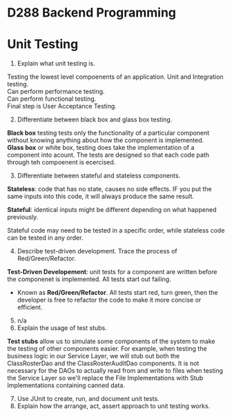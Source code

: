 # D288 Backend Programming  

# Unit Testing  
  
1) Explain what unit testing is.  

Testing the lowest level compoenents of an application. 
Unit and Integration testing.   
Can perform performance testing.  
Can perform functional testing.  
Final step is User Acceptance Testing.  

2) Differentiate between black box and glass box testing.  

**Black box** testing tests only the functionality of a particular component without knowing anything about how the component
is implemented.  
**Glass box** or white box, testing does take the implementation of a component into acount. The tests are designed so that each code path through teh compoenent is ecercised.  

3) Differentiate between stateful and stateless components.  

**Stateless**: code that has no state, causes no side effects.  IF you put the same inputs into this code, it will always produce the same result.  

**Stateful**: identical inputs might be different depending on what happened previously.   

Stateful code may need to be tested in a specific order, while stateless code can be tested in any order.  

4) Describe test-driven development. Trace the process of Red/Green/Refactor. 

**Test-Driven Developement**: unit tests for a component are written before the componenet is implemented. All tests start out failing. 
- Known as **Red/Green/Refactor**. All tests start red, turn green, then the developer is free to refactor the code to make it more concise or efficient.  
 
5) n/a
6) Explain the usage of test stubs.

**Test stubs** allow us to simulate some components of the system to make the testing of other components easier. For example, when testing the business logic in our Service Layer, we will stub out both the ClassRosterDao and the ClassRosterAuditDao components. It is not necessary for the DAOs to actually read from and write to files when testing the Service Layer so we'll replace the File Implementations with Stub Implementations containing canned data.

7) Use JUnit to create, run, and document unit tests.
8) Explain how the arrange, act, assert approach to unit testing works.